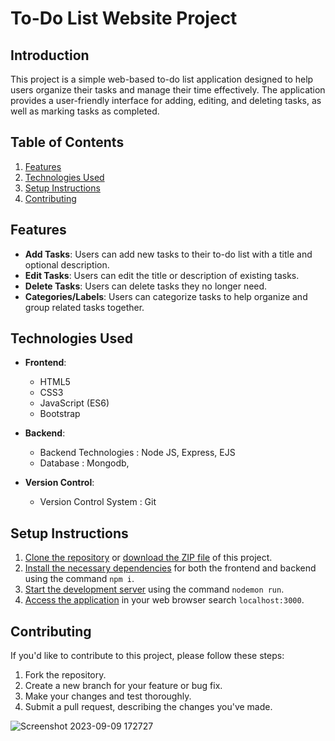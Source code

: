 # To-Do List Website Project

## Introduction
This project is a simple web-based to-do list application designed to help users organize their tasks and manage their time effectively. The application provides a user-friendly interface for adding, editing, and deleting tasks, as well as marking tasks as completed.

## Table of Contents
1. [Features](#features)
2. [Technologies Used](#technologies-used)
3. [Setup Instructions](#setup-instructions)
5. [Contributing](#contributing)

## Features
- **Add Tasks**: Users can add new tasks to their to-do list with a title and optional description.
- **Edit Tasks**: Users can edit the title or description of existing tasks.
- **Delete Tasks**: Users can delete tasks they no longer need.
- **Categories/Labels**: Users can categorize tasks to help organize and group related tasks together.

## Technologies Used
- **Frontend**:
  - HTML5
  - CSS3
  - JavaScript (ES6)
  - Bootstrap

- **Backend**:
  - Backend Technologies : Node JS, Express, EJS  
  - Database : Mongodb,  

- **Version Control**:
  - Version Control System : Git

## Setup Instructions
1. [Clone the repository](#) or [download the ZIP file](#) of this project.
2. [Install the necessary dependencies](#) for both the frontend and backend using the command `npm i`.
3. [Start the development server](#) using the command `nodemon run`.
4. [Access the application](#) in your web browser search `localhost:3000`.


## Contributing
If you'd like to contribute to this project, please follow these steps:
1. Fork the repository.
2. Create a new branch for your feature or bug fix.
3. Make your changes and test thoroughly.
4. Submit a pull request, describing the changes you've made.

![Screenshot 2023-09-09 172727](https://github.com/Suniti-0020/toDoList/assets/119940275/cf4667f0-66c6-48d5-8ea1-ec17b2ab405d)

